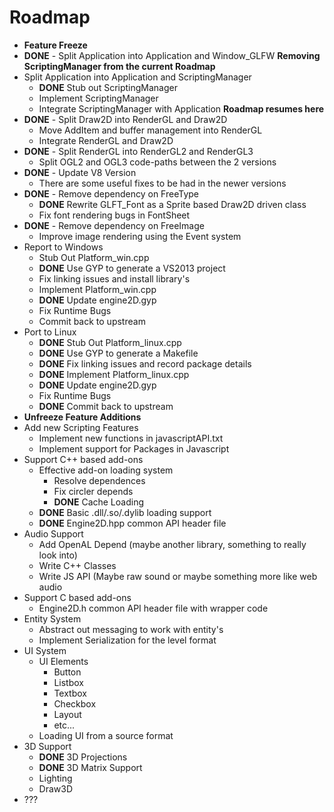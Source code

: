 # Roadmap

- **Feature Freeze**
- **DONE** - Split Application into Application and Window_GLFW
**Removing ScriptingManager from the current Roadmap**
- Split Application into Application and ScriptingManager
	- **DONE** Stub out ScriptingManager
	- Implement ScriptingManager
	- Integrate ScriptingManager with Application
**Roadmap resumes here**
- **DONE** - Split Draw2D into RenderGL and Draw2D
	- Move AddItem and buffer management into RenderGL
	- Integrate RenderGL and Draw2D
- **DONE** - Split RenderGL into RenderGL2 and RenderGL3
	- Split OGL2 and OGL3 code-paths between the 2 versions
- **DONE** - Update V8 Version
	- There are some useful fixes to be had in the newer versions
- **DONE** - Remove dependency on FreeType
	- **DONE** Rewrite GLFT_Font as a Sprite based Draw2D driven class
	- Fix font rendering bugs in FontSheet
- **DONE** - Remove dependency on FreeImage
	- Improve image rendering using the Event system
- Report to Windows
	- Stub Out Platform_win.cpp
	- **DONE** Use GYP to generate a VS2013 project
	- Fix linking issues and install library's
	- Implement Platform_win.cpp
	- **DONE** Update engine2D.gyp
	- Fix Runtime Bugs
	- Commit back to upstream
- Port to Linux
	- **DONE** Stub Out Platform_linux.cpp
	- **DONE** Use GYP to generate a Makefile
	- **DONE** Fix linking issues and record package details
	- **DONE** Implement Platform_linux.cpp
	- **DONE** Update engine2D.gyp
	- Fix Runtime Bugs
	- **DONE** Commit back to upstream
- **Unfreeze Feature Additions**
- Add new Scripting Features
	- Implement new functions in javascriptAPI.txt
	- Implement support for Packages in Javascript
- Support C++ based add-ons
	- Effective add-on loading system
		- Resolve dependences
		- Fix circler depends
		- **DONE** Cache Loading
	- **DONE** Basic .dll/.so/.dylib loading support
	- **DONE** Engine2D.hpp common API header file
- Audio Support
	- Add OpenAL Depend (maybe another library, something to really look into)
	- Write C++ Classes
	- Write JS API (Maybe raw sound or maybe something more like web audio
- Support C based add-ons
	- Engine2D.h common API header file with wrapper code
- Entity System
	- Abstract out messaging to work with entity's
	- Implement Serialization for the level format
- UI System
	- UI Elements
		+ Button
		+ Listbox
		+ Textbox
		+ Checkbox
		+ Layout
		+ etc...
	- Loading UI from a source format
- 3D Support
	- **DONE** 3D Projections
	- **DONE** 3D Matrix Support
	- Lighting
	- Draw3D
- ???
